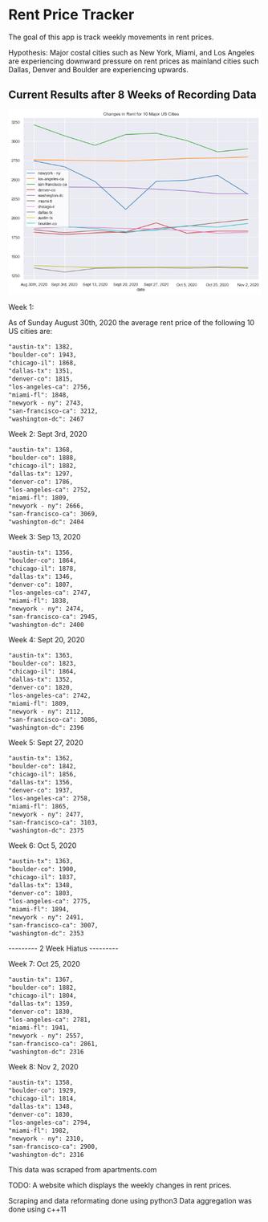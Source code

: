 # Rent Price Tracker

The goal of this app is track weekly movements in rent prices. 

Hypothesis: Major costal cities such as New York, Miami, and Los Angeles are experiencing downward pressure on rent prices as mainland cities such Dallas, Denver and Boulder are experiencing upwards.

## Current Results after 8 Weeks of Recording Data
![Rent changes](wk8.png?raw=true)

Week 1:

As of Sunday August 30th, 2020 the average rent price of the following 10 US cities are:

    "austin-tx": 1382,
    "boulder-co": 1943,
    "chicago-il": 1868,
    "dallas-tx": 1351,
    "denver-co": 1815,
    "los-angeles-ca": 2756,
    "miami-fl": 1848,
    "newyork - ny": 2743,
    "san-francisco-ca": 3212,
    "washington-dc": 2467       

Week 2: Sept 3rd, 2020
    
    "austin-tx": 1368,
    "boulder-co": 1888,
    "chicago-il": 1882,
    "dallas-tx": 1297,
    "denver-co": 1786,
    "los-angeles-ca": 2752,
    "miami-fl": 1809,
    "newyork - ny": 2666,
    "san-francisco-ca": 3069,
    "washington-dc": 2404

Week 3: Sep 13, 2020

    "austin-tx": 1356,
    "boulder-co": 1864,
    "chicago-il": 1878,
    "dallas-tx": 1346,
    "denver-co": 1807,
    "los-angeles-ca": 2747,
    "miami-fl": 1838,
    "newyork - ny": 2474,
    "san-francisco-ca": 2945,
    "washington-dc": 2400

Week 4: Sept 20, 2020

    "austin-tx": 1363,
    "boulder-co": 1823,
    "chicago-il": 1864,
    "dallas-tx": 1352,
    "denver-co": 1820,
    "los-angeles-ca": 2742,
    "miami-fl": 1809,
    "newyork - ny": 2112,
    "san-francisco-ca": 3086,
    "washington-dc": 2396

Week 5: Sept 27, 2020

    "austin-tx": 1362,
    "boulder-co": 1842,
    "chicago-il": 1856,
    "dallas-tx": 1356,
    "denver-co": 1937,
    "los-angeles-ca": 2758,
    "miami-fl": 1865,
    "newyork - ny": 2477,
    "san-francisco-ca": 3103,
    "washington-dc": 2375
    
Week 6: Oct 5, 2020 

    "austin-tx": 1363,
    "boulder-co": 1900,
    "chicago-il": 1837,
    "dallas-tx": 1348,
    "denver-co": 1803,
    "los-angeles-ca": 2775,
    "miami-fl": 1894,
    "newyork - ny": 2491,
    "san-francisco-ca": 3007,
    "washington-dc": 2353
    
--------- 2 Week Hiatus --------- 

Week 7: Oct 25, 2020

    "austin-tx": 1367,
    "boulder-co": 1882,
    "chicago-il": 1804,
    "dallas-tx": 1359,
    "denver-co": 1830,
    "los-angeles-ca": 2781,
    "miami-fl": 1941,
    "newyork - ny": 2557,
    "san-francisco-ca": 2861,
    "washington-dc": 2316

Week 8: Nov 2, 2020

    "austin-tx": 1358,
    "boulder-co": 1929,
    "chicago-il": 1814,
    "dallas-tx": 1348,
    "denver-co": 1830,
    "los-angeles-ca": 2794,
    "miami-fl": 1982,
    "newyork - ny": 2310,
    "san-francisco-ca": 2900,
    "washington-dc": 2316

This data was scraped from apartments.com 

TODO: A website which displays the weekly changes in rent prices. 

Scraping and data reformating done using python3
Data aggregation was done using c++11 
